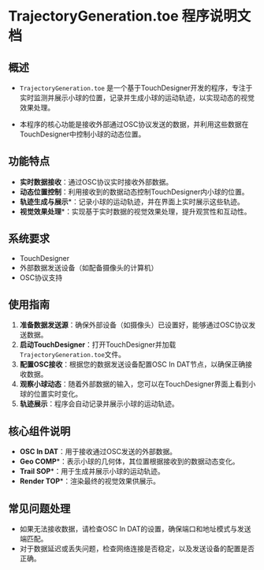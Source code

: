 # TrajectoryGeneration.toe 程序说明文档

## 概述
- `TrajectoryGeneration.toe` 是一个基于TouchDesigner开发的程序，专注于实时监测并展示小球的位置，记录并生成小球的运动轨迹，以实现动态的视觉效果处理。

- 本程序的核心功能是接收外部通过OSC协议发送的数据，并利用这些数据在TouchDesigner中控制小球的动态位置。

## 功能特点
- **实时数据接收**：通过OSC协议实时接收外部数据。
- **动态位置控制**：利用接收到的数据动态控制TouchDesigner内小球的位置。
- **轨迹生成与展示***：记录小球的运动轨迹，并在界面上实时展示这些轨迹。
- **视觉效果处理***：实现基于实时数据的视觉效果处理，提升观赏性和互动性。

## 系统要求
- TouchDesigner
- 外部数据发送设备（如配备摄像头的计算机）
- OSC协议支持

## 使用指南
1. **准备数据发送源**：确保外部设备（如摄像头）已设置好，能够通过OSC协议发送数据。
2. **启动TouchDesigner**：打开TouchDesigner并加载`TrajectoryGeneration.toe`文件。
3. **配置OSC接收**：根据您的数据发送设备配置OSC In DAT节点，以确保正确接收数据。
4. **观察小球动态**：随着外部数据的输入，您可以在TouchDesigner界面上看到小球的位置实时变化。
5. **轨迹展示**：程序会自动记录并展示小球的运动轨迹。

## 核心组件说明
- **OSC In DAT**：用于接收通过OSC发送的外部数据。
- **Geo COMP***：表示小球的几何体，其位置根据接收到的数据动态变化。
- **Trail SOP***：用于生成并展示小球的运动轨迹。
- **Render TOP***：渲染最终的视觉效果供展示。

## 常见问题处理
- 如果无法接收数据，请检查OSC In DAT的设置，确保端口和地址模式与发送端匹配。
- 对于数据延迟或丢失问题，检查网络连接是否稳定，以及发送设备的配置是否正确。
